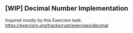 ## **[WIP] Decimal Number Implementation**
Inspired mostly by this Exercism task: https://exercism.org/tracks/rust/exercises/decimal
